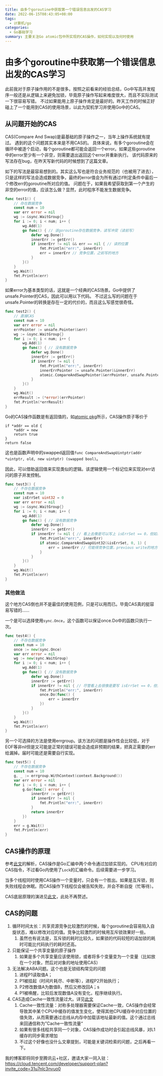 ```yaml
---
title: 由多个goroutine中获取第一个错误信息出发的CAS学习
date: 2022-06-15T08:43:05+08:00
tags:
  - 计算机/go
categories:
  - Go基础学习
summary: 主要关注Go atomic包中所实现的CAS操作，如何实现以及何时使用
---
```


# 由多个goroutine中获取第一个错误信息出发的CAS学习

此前我对于原子操作用的不是很多。按照之前看来的经验总结，Go中写高并发程序一般还是从逻辑上来避免加锁，毕竟原子操作写起来难度很大，而且不实际测试一下很容易写错。
不过如果能用上原子操作肯定是最好的。昨天工作的时候正好碰上了一个能用到CAS的使用场景，以此为契机学习并使用Go中的CAS。

## 从问题开始的CAS

CAS(Compare And Swap)是最基础的原子操作之一，当年上操作系统就有提过。
遇到的这个问题其实本来是不用CAS的。
具体来说，有多个goroutine会在循环中被逐个启动，每个goroutine都可能会返回一个error。如果这些goroutine中的error至少有一个非空，则需要退出返回这个error并重新执行。
该代码原来的写法存在bug，在昨天写新代码的时候想到了这篇文章。

如下的写法是最容易想到的。其实这么写也是符合业务规范的（也被用了进去），只是这样的写法会造成数据竞争，最终的error值会为所有通过if判定条件中最后一个修改err的goroutine所对应的值。
问题在于，如果我希望获取到第一个产生的非空的error的值，应该怎么做？显然，此时程序不能发生数据竞争。
```go
func test1() {
	// 存在数据竞争
	const num = 10
	var err error = nil
	wg := &sync.WaitGroup{}
	for i := 0; i < num; i++ {
		wg.Add(1)
		go func() { // 该goroutine存在数据竞争，读写冲突（读前写）
			defer wg.Done()
			innerErr := getErr()
			if innerErr != nil && err == nil { // 读的位置
				fmt.Println("err:", innerErr)
				err = innerErr // 竞争位置，之前写的地方
			}
		}()
	}
	wg.Wait()
	fmt.Println(err)
}
```

如果error为基本类型的话，这就是一个经典的CAS场景。Go中提供了unsafe.Pointer的CAS，因此可以用以下代码。
不过这么写的问题在于unsafe.Pointer的转换是存在一定的代价的，而且这么写感觉很奇怪。
```go
func test2() {
	// 直接CAS
	const num = 10
	var err error = nil
	errPointer := unsafe.Pointer(&err)
	wg := &sync.WaitGroup{}
	for i := 0; i < num; i++ {
		wg.Add(1)
		go func() { // 没有数据竞争
			defer wg.Done()
			innerErr := getErr()
			if innerErr != nil {
				fmt.Println("err:", innerErr)
				innerErrPointer := unsafe.Pointer(&innerErr)
				atomic.CompareAndSwapPointer(&errPointer, unsafe.Pointer(&err), innerErrPointer)
			}
		}()
	}
	wg.Wait()
	errResult := (*error)(errPointer)
	fmt.Println(*errResult)
}
```

Go的CAS操作函数是有返回值的，如[atomic pkg](https://pkg.go.dev/sync/atomic)所示，CAS操作原子等价于
```
if *addr == old {
	*addr = new
	return true
}
return false
```
这也是函数声明中的swapped返回值`func CompareAndSwapUintptr(addr *uintptr, old, new uintptr) (swapped bool)`。

因此，可以借助返回值来实现类似的逻辑。该逻辑使用一个标记位来实现对err访问的原子并发控制。
```go
func test3() {
	// 不存在数据竞争
	const num = 10
	var isErrSet uint32 = 0
	var err error = nil
	wg := &sync.WaitGroup{}
	for i := 0; i < num; i++ {
		wg.Add(1)
		go func() { // 没有数据竞争
			defer wg.Done()
			innerErr := getErr()
			if innerErr != nil { // 看上去像是可以写上 isErrSet == 0，但如果加上的话就会发生数据竞争
				fmt.Println("err:", innerErr)
				if atomic.CompareAndSwapUint32(&isErrSet, 0, 1) {
					err = innerErr // 可能得竞争位置，previous write的地方
				}
			}
		}()
	}
	wg.Wait()
	fmt.Println(err)
}
```

### 其他做法

这个地方CAS倒也并不是最佳的使用范例，只是可以用而已。毕竟CAS真的挺容易写错的……

一个是可以选择使用`sync.Once`，这个函数可以保证once.Do中的函数只执行一次。
```go
func test4() {
	// 不存在数据竞争
	const num = 10
	once := new(sync.Once)
	var err error = nil
	wg := new(sync.WaitGroup)
	for i := 0; i < num; i++ {
		wg.Add(1)
		go func() { // 没有数据竞争
			defer wg.Done()
			innerErr := getErr()
			if innerErr != nil { // 尽管看上去很像是要写 isErrSet == 0，但实际上不应该写。如果加上的话就会发生数据竞争
				fmt.Println("err:", innerErr)
				once.Do(func() {
					err = innerErr
				})
			}
		}()
	}
	wg.Wait()
	fmt.Println(err)
}
```

另一个可选择的方法是使用errgroup。该方法的问题是操作性会比较低，对于EOF等非nil但是又可能是正常的错误可能会造成非预期的结果，把真正需要的err给漏掉。届时可能还是需要自行实现。
```go
func test5() {
	// 不存在数据竞争
	const num = 10
	g, _ := errgroup.WithContext(context.Background())
	var err error = nil
	for i := 0; i < num; i++ {
		g.Go(func() error {
			innerErr := getErr()
			if innerErr != nil {
				fmt.Println("err:", innerErr)
			}
			return innerErr
		})
	}
	err = g.Wait()
	fmt.Println(err)
}
```

## CAS操作的原理

参考[此文](https://zhuanlan.zhihu.com/p/159334753)的解析，CAS操作是Go汇编中两个命令通过加锁实现的。
CPU有对应的CAS指令，不过看Go内使用了`Lock`的汇编命令。后续需要进一步学习。

当多个线程同时使用CAS操作一个变量时，只会有一个胜出。如果是互斥锁，则失败线程会休眠。而CAS操作下线程仅会被告知失败，并会不断自旋（忙等待）。

CAS底层原理的演进见[此文](https://blog.nowcoder.net/n/3f413b4af088415baafc159591a1a411#3.1%20%E9%9D%9E%E9%98%BB%E5%A1%9E%E7%AE%97%E6%B3%95%20%EF%BC%88nonblocking%20algorithms%EF%BC%89)，此处不再赘述。

## CAS的问题

1. 循环时间太长：共享资源竞争比较激烈的时候，每个goroutine会容易陷入自旋状态，难以修改对应的值。竞争比较激烈的时候用互斥锁效果好一些。
   1. 虽然也有说法是，互斥锁的耗时比较久，如果锁的代码较短的话加锁的耗时可能比代码执行的耗时还高。
2. 只能保证一个共享变量的原子操作
   1. 如果是多个共享变量应该使用锁，或者将多个变量变为一个变量（比如放在一个对象，然后对对象的地址使用CAS）
3. 无法解决ABA问题。这个也是无锁结构常见的问题
   1. 进程P1读取值A；
   2. P1被挂起（时间片耗尽、中断等），进程P2开始执行；
   3. P2修改数值A为数值B，然后又修改回A；s
   4. P1被唤醒，比较后发现数值A没有变化，程序继续执行。
4. CAS造成Cache一致性流量过大。详见[此文](https://blog.nowcoder.net/n/3f413b4af088415baafc159591a1a411#3.1%20%E9%9D%9E%E9%98%BB%E5%A1%9E%E7%AE%97%E6%B3%95%20%EF%BC%88nonblocking%20algorithms%EF%BC%89)
   1. Cache一致性流量：对称多处理器需要保证Cache一致，CAS操作会经常导致其中某个CPU中缓存的值发生变化，使得其他CPU缓存中对应位置的值失效，从而需要通过总线从内存中加载该地址最新的值。这个通过总线来回通信称为”Cache一致性流量“
   2. 如果有很多线程共享同一个对象，CAS操作成功时会引起总线风暴，对L1缓存的同步需求增加
   3. 不过这个好像也没什么文章提到，可能是关键词检索的问题，之后再看一下。


我的博客即将同步至腾讯云+社区，邀请大家一同入驻：https://cloud.tencent.com/developer/support-plan?invite_code=31u7nlc3nvuo0